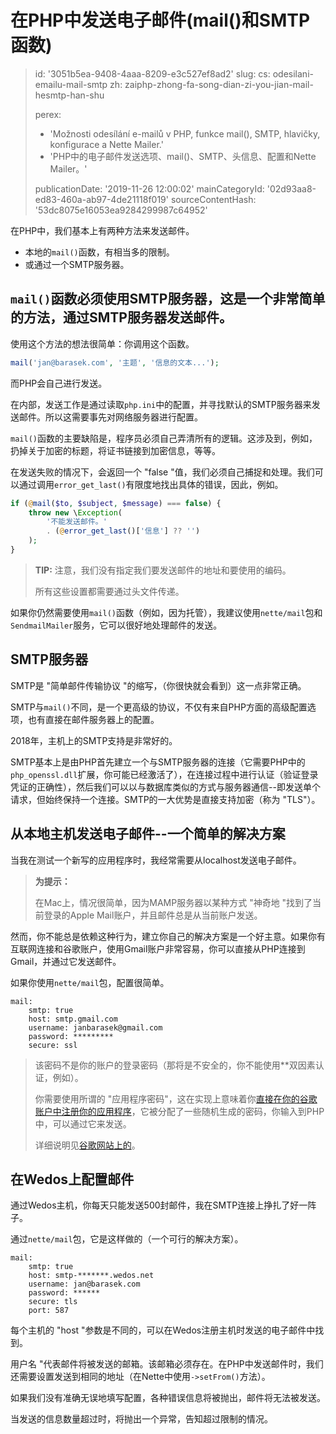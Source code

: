 在PHP中发送电子邮件(mail()和SMTP函数)
==========================

> id: '3051b5ea-9408-4aaa-8209-e3c527ef8ad2'
> slug:
> 	cs: odesilani-emailu-mail-smtp
> 	zh: zaiphp-zhong-fa-song-dian-zi-you-jian-mail-hesmtp-han-shu
> 
> perex:
> 	- 'Možnosti odesílání e-mailů v PHP, funkce mail(), SMTP, hlavičky, konfigurace a Nette Mailer.'
> 	- 'PHP中的电子邮件发送选项、mail()、SMTP、头信息、配置和Nette Mailer。'
> 
> publicationDate: '2019-11-26 12:00:02'
> mainCategoryId: '02d93aa8-ed83-460a-ab97-4de21118f019'
> sourceContentHash: '53dc8075e16053ea9284299987c64952'

在PHP中，我们基本上有两种方法来发送邮件。

- 本地的`mail()`函数，有相当多的限制。
- 或通过一个SMTP服务器。

`mail()`函数必须使用SMTP服务器，这是一个非常简单的方法，通过SMTP服务器发送邮件。
---------------

使用这个方法的想法很简单：你调用这个函数。

```php
mail('jan@barasek.com', '主题', '信息的文本...');
```

而PHP会自己进行发送。

在内部，发送工作是通过读取`php.ini`中的配置，并寻找默认的SMTP服务器来发送邮件。所以这需要事先对网络服务器进行配置。

`mail()`函数的主要缺陷是，程序员必须自己弄清所有的逻辑。这涉及到，例如，扔掉关于加密的标题，将证书链接到加密信息，等等。

在发送失败的情况下，会返回一个 "false "值，我们必须自己捕捉和处理。我们可以通过调用`error_get_last()`有限度地找出具体的错误，因此，例如。

```php
if (@mail($to, $subject, $message) === false) {
	throw new \Exception(
		'不能发送邮件。'
		. (@error_get_last()['信息'] ?? '')
	);
}
```

> **TIP:** 注意，我们没有指定我们要发送邮件的地址和要使用的编码。
>
> 所有这些设置都需要通过头文件传递。

如果你仍然需要使用`mail()`函数（例如，因为托管），我建议使用`nette/mail`包和`SendmailMailer`服务，它可以很好地处理邮件的发送。

SMTP服务器
-----------

SMTP是 "简单邮件传输协议 "的缩写，（你很快就会看到）这一点非常正确。

SMTP与`mail()`不同，是一个更高级的协议，不仅有来自PHP方面的高级配置选项，也有直接在邮件服务器上的配置。

2018年，主机上的SMTP支持是非常好的。

SMTP基本上是由PHP首先建立一个与SMTP服务器的连接（它需要PHP中的`php_openssl.dll`扩展，你可能已经激活了），在连接过程中进行认证（验证登录凭证的正确性），然后我们可以以与数据库类似的方式与服务器通信--即发送单个请求，但始终保持一个连接。SMTP的一大优势是直接支持加密（称为 "TLS"）。

从本地主机发送电子邮件--一个简单的解决方案
--------------------------------------------------

当我在测试一个新写的应用程序时，我经常需要从localhost发送电子邮件。

> **为提示：**
>
> 在Mac上，情况很简单，因为MAMP服务器以某种方式 "神奇地 "找到了当前登录的Apple Mail账户，并且邮件总是从当前账户发送。

然而，你不能总是依赖这种行为，建立你自己的解决方案是一个好主意。如果你有互联网连接和谷歌账户，使用Gmail账户非常容易，你可以直接从PHP连接到Gmail，并通过它发送邮件。

如果你使用`nette/mail`包，配置很简单。

```neon
mail:
	smtp: true
	host: smtp.gmail.com
	username: janbarasek@gmail.com
	password: *********
	secure: ssl
```

> 该密码不是你的账户的登录密码（那将是不安全的，你不能使用**双因素认证，例如）。
>
> 你需要使用所谓的 "应用程序密码"，这在实现上意味着你<a href="https://myaccount.google.com/apppasswords">直接在你的谷歌账户中注册你的应用程序</a>，它被分配了一些随机生成的密码，你输入到PHP中，可以通过它来发送。
>
> 详细说明见<a href="https://support.google.com/accounts/answer/185833?hl=cs">谷歌网站上的</a>。

在Wedos上配置邮件
---------------------------

通过Wedos主机，你每天只能发送500封邮件，我在SMTP连接上挣扎了好一阵子。

通过`nette/mail`包，它是这样做的（一个可行的解决方案）。

```neon
mail:
	smtp: true
	host: smtp-*******.wedos.net
	username: jan@barasek.com
	password: ******
	secure: tls
	port: 587
```

每个主机的 "host "参数是不同的，可以在Wedos注册主机时发送的电子邮件中找到。

用户名 "代表邮件将被发送的邮箱。该邮箱必须存在。在PHP中发送邮件时，我们还需要设置发送到相同的地址（在Nette中使用`->setFrom()`方法）。

如果我们没有准确无误地填写配置，各种错误信息将被抛出，邮件将无法被发送。

当发送的信息数量超过时，将抛出一个异常，告知超过限制的情况。
